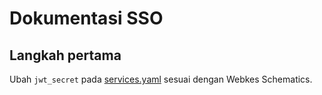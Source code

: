 # Dokumentasi SSO

## Langkah pertama

Ubah `jwt_secret` pada [services.yaml](./webapp/config/services.yaml) sesuai dengan Webkes Schematics.
